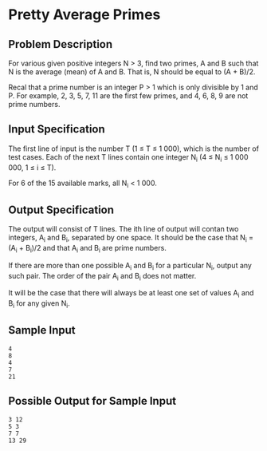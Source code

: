 # Pretty Average Primes

## Problem Description
For various given positive integers N > 3, find two primes, A and B such that N is the average (mean)
of A and B. That is, N should be equal to (A + B)/2.

Recal that a prime number is an integer P > 1 which is only divisible by 1 and P. For example,
2, 3, 5, 7, 11 are the first few primes, and 4, 6, 8, 9 are not prime numbers.

## Input Specification
The first line of input is the number T (1 ≤ T ≤ 1 000), which is the number of test cases. Each of the next T lines contain one integer N<sub>i</sub> (4 ≤ N<sub>i</sub> ≤ 1 000 000, 1 ≤ i ≤ T).

For 6 of the 15 available marks, all N<sub>i</sub> < 1 000.

## Output Specification
The output will consist of T lines. The ith line of output will contan two integers, A<sub>i</sub> and
B<sub>i</sub>, separated by one space. It should be the case that N<sub>i</sub> = (A<sub>i</sub> + 
B<sub>i</sub>)/2 and that A<sub>i</sub> and B<sub>i</sub> are prime numbers.

If there are more than one possible A<sub>i</sub> and B<sub>i</sub> for a particular N<sub>i</sub>,
output any such pair. The order of the pair A<sub>i</sub> and B<sub>i</sub> does not matter.

It will be the case that there will always be at least one set of values A<sub>i</sub> and B<sub>i</sub>
for any given N<sub>i</sub>.

## Sample Input
```
4
8
4
7
21
```

## Possible Output for Sample Input
```
3 12
5 3
7 7
13 29
```
